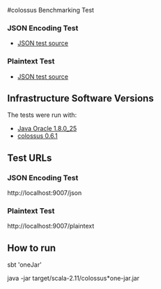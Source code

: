 #colossus Benchmarking Test

### JSON Encoding Test

* [JSON test source](src/main/scala/example/Main.scala)

### Plaintext Test

* [JSON test source](src/main/scala/example/Main.scala)

## Infrastructure Software Versions
The tests were run with:

* [Java Oracle 1.8.0_25](http://www.oracle.com/technetwork/java/javase)
* [colossus 0.6.1](http://tumblr.github.io/colossus/)

## Test URLs
### JSON Encoding Test

http://localhost:9007/json

### Plaintext Test

http://localhost:9007/plaintext

## How to run
sbt 'oneJar'

java -jar target/scala-2.11/colossus*one-jar.jar

